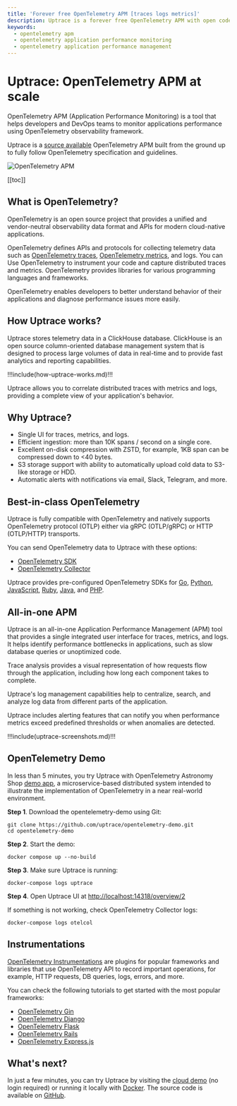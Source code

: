 ```yaml
---
title: 'Forever free OpenTelemetry APM [traces logs metrics]'
description: Uptrace is a forever free OpenTelemetry APM with open code that supports traces, metrics, and logs.
keywords:
  - opentelemetry apm
  - opentelemetry application performance monitoring
  - opentelemetry application performance management
---
```


# Uptrace: OpenTelemetry APM at scale

OpenTelemetry APM (Application Performance Monitoring) is a tool that helps developers and DevOps teams to monitor applications performance using OpenTelemetry observability framework.

Uptrace is a [source available](https://github.com/uptrace/uptrace) OpenTelemetry APM built from the ground up to fully follow OpenTelemetry specification and guidelines.

![OpenTelemetry APM](/uptrace/cover.png)

[[toc]]

## What is OpenTelemetry?

OpenTelemetry is an open source project that provides a unified and vendor-neutral observability data format and APIs for modern cloud-native applications.

OpenTelemetry defines APIs and protocols for collecting telemetry data such as [OpenTelemetry traces](https://uptrace.dev/opentelemetry/distributed-tracing.html), [OpenTelemetry metrics](https://uptrace.dev/opentelemetry/metrics.html), and logs. You can Use OpenTelemetry to instrument your code and capture distributed traces and metrics. OpenTelemetry provides libraries for various programming languages and frameworks.

OpenTelemetry enables developers to better understand behavior of their applications and diagnose performance issues more easily.

## How Uptrace works?

Uptrace stores telemetry data in a ClickHouse database. ClickHouse is an open source column-oriented database management system that is designed to process large volumes of data in real-time and to provide fast analytics and reporting capabilities.

!!!include(how-uptrace-works.md)!!!

Uptrace allows you to correlate distributed traces with metrics and logs, providing a complete view of your application's behavior.

## Why Uptrace?

- Single UI for traces, metrics, and logs.
- Efficient ingestion: more than 10K spans / second on a single core.
- Excellent on-disk compression with ZSTD, for example, 1KB span can be compressed down to <40 bytes.
- S3 storage support with ability to automatically upload cold data to S3-like storage or HDD.
- Automatic alerts with notifications via email, Slack, Telegram, and more.

## Best-in-class OpenTelemetry

Uptrace is fully compatible with OpenTelemetry and natively supports OpenTelemetry protocol (OTLP) either via gRPC (OTLP/gRPC) or HTTP (OTLP/HTTP) transports.

You can send OpenTelemetry data to Uptrace with these options:

- [OpenTelemetry SDK](get-started.md)
- [OpenTelemetry Collector](ingest/collector.md)

Uptrace provides pre-configured OpenTelemetry SDKs for [Go](opentelemetry-go.md), [Python](opentelemetry-python.md), [JavaScript](opentelemetry-js-node.md), [Ruby](opentelemetry-ruby.md), [Java](opentelemetry-java.md), and [PHP](opentelemetry-php.md).

## All-in-one APM

Uptrace is an all-in-one Application Performance Management (APM) tool that provides a single integrated user interface for traces, metrics, and logs. It helps identify performance bottlenecks in applications, such as slow database queries or unoptimized code.

Trace analysis provides a visual representation of how requests flow through the application, including how long each component takes to complete.

Uptrace's log management capabilities help to centralize, search, and analyze log data from different parts of the application.

Uptrace includes alerting features that can notify you when performance metrics exceed predefined thresholds or when anomalies are detected.

!!!include(uptrace-screenshots.md)!!!

## OpenTelemetry Demo

In less than 5 minutes, you try Uptrace with OpenTelemetry Astronomy Shop [demo app](https://github.com/uptrace/uptrace/tree/master/example/opentelemetry-demo), a microservice-based distributed system intended to illustrate the implementation of OpenTelemetry in a near real-world environment.

**Step 1**. Download the opentelemetry-demo using Git:

```shell
git clone https://github.com/uptrace/opentelemetry-demo.git
cd opentelemetry-demo
```

**Step 2**. Start the demo:

```shell
docker compose up --no-build
```

**Step 3**. Make sure Uptrace is running:

```shell
docker-compose logs uptrace
```

**Step 4**. Open Uptrace UI at [http://localhost:14318/overview/2](http://localhost:14318/overview/2)

If something is not working, check OpenTelemetry Collector logs:

```shell
docker-compose logs otelcol
```

## Instrumentations

[OpenTelemetry Instrumentations](instrument/README.md) are plugins for popular frameworks and libraries that use OpenTelemetry API to record important operations, for example, HTTP requests, DB queries, logs, errors, and more.

You can check the following tutorials to get started with the most popular frameworks:

- [OpenTelemetry Gin](instrument/opentelemetry-gin.md)
- [OpenTelemetry Django](instrument/opentelemetry-django.md)
- [OpenTelemetry Flask](instrument/opentelemetry-flask.md)
- [OpenTelemetry Rails](instrument/opentelemetry-rails.md)
- [OpenTelemetry Express.js](instrument/opentelemetry-express.md)

## What's next?

In just a few minutes, you can try Uptrace by visiting the [cloud demo](https://app.uptrace.dev/play) (no login required) or running it locally with [Docker](https://github.com/uptrace/uptrace/tree/master/example/docker). The source code is available on [GitHub](https://github.com/uptrace/uptrace).
